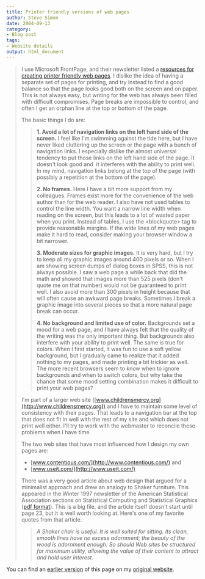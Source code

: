 ```yaml
---
title: Printer friendly versions of web pages
author: Steve Simon
date: 2004-09-13
category:
- Blog post
tags:
- Website details
output: html_document
---
```

> I use Microsoft FrontPage, and their newsletter listed a [resources
> for creating printer friendly web
> pages](http://office.microsoft.com/en-us/assistance/HA011438981033.aspx).
> I dislike the idea of having a separate set of pages for printing, and
> try instead to find a good balance so that the page looks good both on
> the screen and on paper. This is not always easy, but writing for the
> web has always been filled with difficult compromises. Page breaks are
> impossible to control, and often I get an orphan line at the top or
> bottom of the page.
>
> The basic things I do are:
>
> > **1. Avoid a lot of navigation links on the left hand side of the
> > screen.** I feel like I\'m swimming against the tide here, but I
> > have never liked cluttering up the screen or the page with a bunch
> > of navigation links. I especially dislike the almost universal
> > tendency to put those links on the left hand side of the page. It
> > doesn\'t look good and  it interferes with the ability to print
> > well. In my mind, navigation links belong at the top of the page
> > (with possibly a repetition at the bottom of the page).
> >
> > **2. No frames.** Here I have a bit more support from my colleagues.
> > Frames exist more for the convenience of the web author than for the
> > web reader. I also have not used tables to control the line width.
> > You want a narrow line width when reading on the screen, but this
> > leads to a lot of wasted paper when you print. Instead of tables, I
> > use the \<blockquote\> tag to provide reasonable margins. If the
> > wide lines of my web pages make it hard to read, consider making
> > your browser window a bit narrower.
> >
> > **3. Moderate sizes for graphic images.** It is very hard, but I try
> > to keep all my graphic images around 400 pixels or so. When I am
> > showing screen dumps of dialog boxes in SPSS, this is not always
> > possible. I saw a web page a while back that did the math and showed
> > that images more than 525 pixels (don\'t quote me on that number)
> > would not be guaranteed to print well. I also avoid more than 300
> > pixels in height because that will often cause an awkward page
> > breaks. Sometimes I break a graphic image into several pieces so
> > that a more natural page break can occur.
> >
> > **4. No background and limited use of color.** Backgrounds set a
> > mood for a web page, and I have always felt that the quality of the
> > writing was the only important thing. But backgrounds also interfere
> > with your ability to print well. The same is true for colors. When I
> > first started, it was fun to use a soft yellow background, but I
> > gradually came to realize that it added nothing to my pages, and
> > made printing a bit trickier as well. The more recent browsers seem
> > to know when to ignore backgrounds and when to switch colors, but
> > why take the chance that some mood setting combination makes it
> > difficult to print your web pages?
>
> I\'m part of a larger web site
> ([www.childrensmercy.org](http://www.childrensmercy.org)) and I have
> to maintain some level of consistency with their pages. That leads to
> a navigation bar at the top that does not fit in well with the rest of
> my site and which does not print well either. I\'ll try to work with
> the webmaster to reconcile these problems when I have time.
>
> The two web sites that have most influenced how I design my own pages
> are:
>
> -   [www.contentious.com/](http://www.contentious.com/) and
> -   [www.useit.com/](http://www.useit.com/)
>
> There was a very good article about web design that argued for a
> minimalist approach and drew an analogy to Shaker furniture. This
> appeared in the Winter 1997 newsletter of the American Statistical
> Association sections on Statistical Computing and Statistical Graphics
> ([pdf
> format](http://www-stat.stanford.edu/~susan/scgn/issues/v82/v82.pdf)).
> This is a big file, and the article itself doesn\'t start until page
> 23, but it is well worth looking at. Here\'s one of my favorite quotes
> from that article.
>
> > *A Shaker chair is useful. It is well suited for sitting. Its clean,
> > smooth lines have no excess adornment; the beauty of the wood is
> > adornment enough. So should Web sites be structured for maximum
> > utility, allowing the value of their content to attract and hold
> > user interest.*

You can find an [earlier version](http://www.pmean.com/04/PrinterFriendly.html) of this page on my [original website](http://www.pmean.com/original_site.html).
